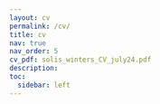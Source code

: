 ```yaml
---
layout: cv
permalink: /cv/
title: cv
nav: true
nav_order: 5
cv_pdf: solis_winters_CV_july24.pdf
description: 
toc:
  sidebar: left
---
```

